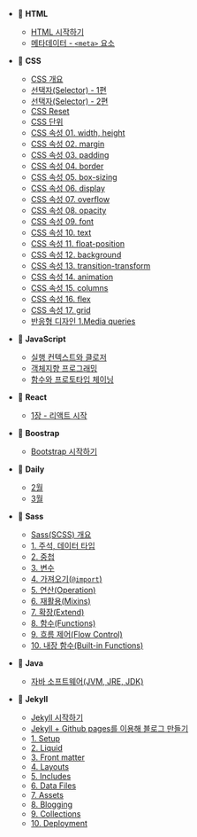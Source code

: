 <!-- docs/_sidebar.md -->

* 📂 **HTML**
  * [HTML 시작하기](/HTML/HTML-getting-started.md)
  * [메타데이터 - `<meta>` 요소](/HTML/Metadata-meta-element.md)

* 📂 **CSS**
  * [CSS 개요](/CSS/Overview.md)
  * [선택자(Selector) - 1편](/CSS/Selector-1.md)
  * [선택자(Selector) - 2편](/CSS/Selector-2.md)
  * [CSS Reset](/CSS/Reset.md)
  * [CSS 단위](/CSS/Units.md)
  * [CSS 속성 01. width, height](/CSS/Property-01-width-height.md)
  * [CSS 속성 02. margin](/CSS/Property-02-margin.md)
  * [CSS 속성 03. padding](/CSS/Property-03-padding.md)
  * [CSS 속성 04. border](/CSS/Property-04-border.md)
  * [CSS 속성 05. box-sizing](/CSS/Property-05-box-sizing.md)
  * [CSS 속성 06. display](/CSS/Property-06-display.md)
  * [CSS 속성 07. overflow](/CSS/Property-07-overflow.md)
  * [CSS 속성 08. opacity](/CSS/Property-08-opacity.md)
  * [CSS 속성 09. font](/CSS/Property-09-font.md)
  * [CSS 속성 10. text](/CSS/Property-10-text.md)
  * [CSS 속성 11. float-position](/CSS/Property-11-float-position.md)
  * [CSS 속성 12. background](/CSS/Property-12-background.md)
  * [CSS 속성 13. transition-transform](/CSS/Property-13-transition-transform.md)
  * [CSS 속성 14. animation](/CSS/Property-14-animation.md)
  * [CSS 속성 15. columns](/CSS/Property-15-columns.md)
  * [CSS 속성 16. flex](/CSS/Property-16-flex.md)
  * [CSS 속성 17. grid](/CSS/Property-17-grid.md)
  * [반응형 디자인 1.Media queries](/CSS/Responsive-design-01-Media-queries.md)

* 📂 **JavaScript**
  * [실행 컨텍스트와 클로저](/JavaScript/Execution-context-and-closure.md)
  * [객체지향 프로그래밍](/JavaScript/Object-oriented-programming.md)
  * [함수와 프로토타입 체이닝](/JavaScript/Function-and-prototype-chaining.md)

* 📂 **React**
  * [1장 - 리액트 시작](/React/01-React-start.md)

* 📂 **Boostrap**
  * [Bootstrap 시작하기](/Bootstrap/Bootstrap-getting-started.md)

* 📂 **Daily**
  * [2월](/Daily/2020/02/README.md)
  * [3월](/Daily/2020/03/README.md)

* 📂 **Sass**
  * [Sass(SCSS) 개요](/Sass/Overview.md)
  * [1. 주석, 데이터 타입](/Sass/Syntax-01-comment-data-type.md)
  * [2. 중첩](/Sass/Syntax-02-nesting.md)
  * [3. 변수](/Sass/Syntax-03-variables.md)
  * [4. 가져오기(`@import`)](/Sass/Syntax-04-import.md)
  * [5. 연산(Operation)](/Sass/Syntax-05-operations.md)
  * [6. 재활용(Mixins)](/Sass/Syntax-06-mixins.md)
  * [7. 확장(Extend)](/Sass/Syntax-07-extend.md)
  * [8. 함수(Functions)](/Sass/Syntax-08-functions.md)
  * [9. 흐름 제어(Flow Control)](/Sass/Syntax-09-flow-control.md)
  * [10. 내장 함수(Built-in Functions)](/Sass/Syntax-10-built-in-functions.md)

* 📂 **Java**
  * [자바 소프트웨어(JVM, JRE, JDK)](/Java/JVM-JRE-JDK.md)

* 📂 **Jekyll**
  * [Jekyll 시작하기](/Jekyll/Jekyll-getting-started.md)
  * [Jekyll + Github pages를 이용해 블로그 만들기](/Jekyll/Create-blogs-with-Jekyll-and-Github-pages.md)
  * [1. Setup](/Jekyll/01-Setup.md)
  * [2. Liquid](/Jekyll/02-Liquid.md)
  * [3. Front matter](/Jekyll/03-Front-matter.md)
  * [4. Layouts](/Jekyll/04-Layouts.md)
  * [5. Includes](/Jekyll/05-Includes.md)
  * [6. Data Files](/Jekyll/06-Data-Files.md)
  * [7. Assets](/Jekyll/07-Assets.md)
  * [8. Blogging](/Jekyll/08-Blogging.md)
  * [9. Collections](/Jekyll/09-Collections.md)
  * [10. Deployment](/Jekyll/10-Deployment.md)
